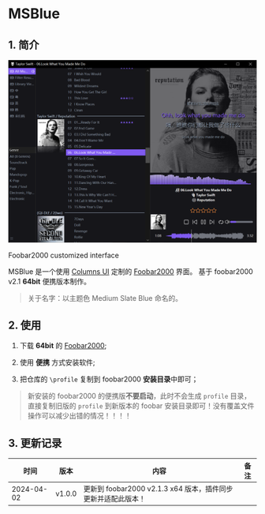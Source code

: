 # MSBlue

## 1. 简介

![](/imgs/UI1.png)

Foobar2000 customized interface

MSBlue 是一个使用 [Columns UI](https://github.com/reupen/columns_ui) 定制的 [Foobar2000](https://www.foobar2000.org/download) 界面。
基于 foobar2000 v2.1 **64bit** 便携版本制作。

> 关于名字：以主题色 Medium Slate Blue 命名的。

## 2. 使用

1. 下载 **64bit** 的 [Foobar2000](https://www.foobar2000.org/download);

2. 使用 **便携** 方式安装软件;

3. 把仓库的 `\profile` 复制到 foobar2000 **安装目录**中即可；

> 新安装的 foobar2000 的便携版**不要启动**，此时不会生成 `profile` 目录，直接复制旧版的 `profile` 到新版本的 foobar 安装目录即可！没有覆盖文件操作可以减少出错的情况！！！！

## 3. 更新记录

| 时间       |  版本   | 内容                                                          | 备注 |
| ---------- | --- | ------------------------------------------------------------- | ---- |
| 2024-04-02 | v1.0.0    | 更新到 foobar2000 v2.1.3 x64 版本，插件同步更新并适配此版本！ |      |

